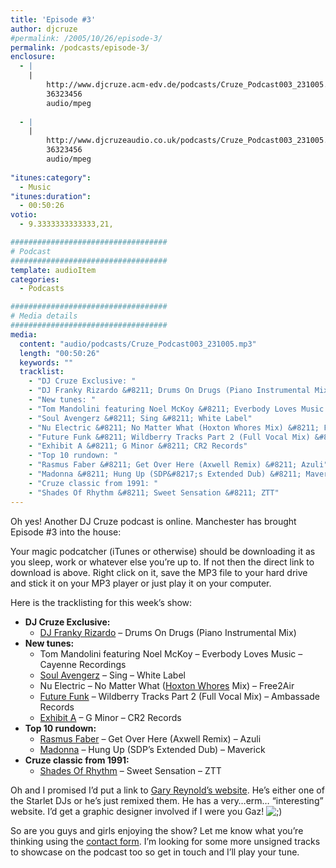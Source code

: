 ```yaml
---
title: 'Episode #3'
author: djcruze
#permalink: /2005/10/26/episode-3/
permalink: /podcasts/episode-3/
enclosure:
  - |
    |
        http://www.djcruze.acm-edv.de/podcasts/Cruze_Podcast003_231005.mp3
        36323456
        audio/mpeg
        
  - |
    |
        http://www.djcruzeaudio.co.uk/podcasts/Cruze_Podcast003_231005.mp3
        36323456
        audio/mpeg
        
"itunes:category":
  - Music
"itunes:duration":
  - 00:50:26
votio:
  - 9.3333333333333,21,

###################################
# Podcast
###################################
template: audioItem
categories:
  - Podcasts

###################################
# Media details
###################################
media:
  content: "audio/podcasts/Cruze_Podcast003_231005.mp3"
  length: "00:50:26"
  keywords: ""
  tracklist:
    - "DJ Cruze Exclusive: "
    - "DJ Franky Rizardo &#8211; Drums On Drugs (Piano Instrumental Mix)"
    - "New tunes: "
    - "Tom Mandolini featuring Noel McKoy &#8211; Everbody Loves Music &#8211; Cayenne Recordings"
    - "Soul Avengerz &#8211; Sing &#8211; White Label"
    - "Nu Electric &#8211; No Matter What (Hoxton Whores Mix) &#8211; Free2Air"
    - "Future Funk &#8211; Wildberry Tracks Part 2 (Full Vocal Mix) &#8211; Ambassade Records"
    - "Exhibit A &#8211; G Minor &#8211; CR2 Records"
    - "Top 10 rundown: "
    - "Rasmus Faber &#8211; Get Over Here (Axwell Remix) &#8211; Azuli"
    - "Madonna &#8211; Hung Up (SDP&#8217;s Extended Dub) &#8211; Maverick"
    - "Cruze classic from 1991: "
    - "Shades Of Rhythm &#8211; Sweet Sensation &#8211; ZTT"
---
```

Oh yes! Another DJ Cruze podcast is online. Manchester has brought Episode #3 into the house:

Your magic podcatcher (iTunes or otherwise) should be downloading it as you sleep, work or whatever else you&#8217;re up to. If not then the direct link to download is above. Right click on it, save the MP3 file to your hard drive and stick it on your MP3 player or just play it on your computer.

Here is the tracklisting for this week&#8217;s show:

  * **DJ Cruze Exclusive:** 
      * [DJ Franky Rizardo][3] &#8211; Drums On Drugs (Piano Instrumental Mix)
  * **New tunes:** 
      * Tom Mandolini featuring Noel McKoy &#8211; Everbody Loves Music &#8211; Cayenne Recordings
      * [Soul Avengerz][4] &#8211; Sing &#8211; White Label
      * Nu Electric &#8211; No Matter What ([Hoxton Whores][5] Mix) &#8211; Free2Air
      * [Future Funk][6] &#8211; Wildberry Tracks Part 2 (Full Vocal Mix) &#8211; Ambassade Records
      * [Exhibit A][7] &#8211; G Minor &#8211; CR2 Records
  * **Top 10 rundown:** 
      * [Rasmus Faber][8] &#8211; Get Over Here (Axwell Remix) &#8211; Azuli
      * [Madonna][9] &#8211; Hung Up (SDP&#8217;s Extended Dub) &#8211; Maverick
  * **Cruze classic from 1991:** 
      * [Shades Of Rhythm][10] &#8211; Sweet Sensation &#8211; ZTT

Oh and I promised I&#8217;d put a link to [Gary Reynold&#8217;s website][11]. He&#8217;s either one of the Starlet DJs or he&#8217;s just remixed them. He has a very&#8230;erm&#8230; &#8220;interesting&#8221; website. I&#8217;d get a graphic designer involved if I were you Gaz! <img src="http://www.djcruze.co.uk/cms/wp-includes/images/smilies/icon_wink.gif" alt=";)" class="wp-smiley" /> 

So are you guys and girls enjoying the show? Let me know what you&#8217;re thinking using the [contact form][12]. I&#8217;m looking for some more unsigned tracks to showcase on the podcast too so get in touch and I&#8217;ll play your tune.

 [1]: http://www.djcruzeaudio.co.uk/podcasts/Cruze_Podcast003_231005.mp3
 [2]: http://www.djcruze.co.uk/cms/podcasts/feed/rss2
 [3]: http://www.dj-franky.nl/
 [4]: http://www.soulavengerz.com/
 [5]: http://www.hoxtonwhores.com/
 [6]: http://www.future-funk.com/
 [7]: http://www.leecabrera.com/
 [8]: http://www.farplane.com/
 [9]: http://www.madonna.com/
 [10]: http://www.shadesofrhythm.co.uk/
 [11]: http://www.gazworld.com/
 [12]: http://www.djcruze.co.uk/cms/contact/